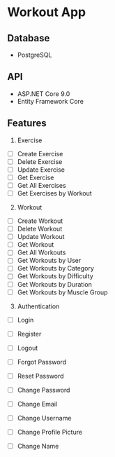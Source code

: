 # Workout App

## Database
- PostgreSQL

## API
- ASP.NET Core 9.0
- Entity Framework Core

## Features

1. Exercise
- [ ] Create Exercise
- [ ] Delete Exercise
- [ ] Update Exercise
- [ ] Get Exercise
- [ ] Get All Exercises
- [ ] Get Exercises by Workout

2. Workout
- [ ] Create Workout
- [ ] Delete Workout
- [ ] Update Workout
- [ ] Get Workout
- [ ] Get All Workouts
- [ ] Get Workouts by User
- [ ] Get Workouts by Category
- [ ] Get Workouts by Difficulty
- [ ] Get Workouts by Duration
- [ ] Get Workouts by Muscle Group

3. Authentication
- [ ] Login
- [ ] Register
- [ ] Logout
- [ ] Forgot Password
- [ ] Reset Password
- [ ] Change Password
- [ ] Change Email
- [ ] Change Username
- [ ] Change Profile Picture
- [ ] Change Name

